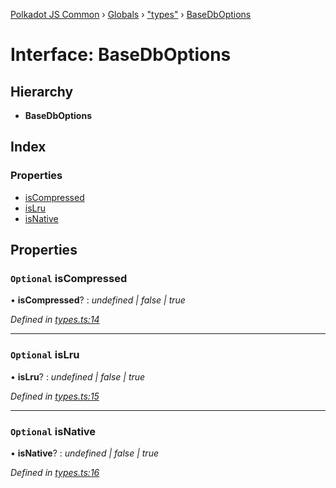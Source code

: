 [Polkadot JS Common](../README.md) › [Globals](../globals.md) › ["types"](../modules/_types_.md) › [BaseDbOptions](_types_.basedboptions.md)

# Interface: BaseDbOptions

## Hierarchy

* **BaseDbOptions**

## Index

### Properties

* [isCompressed](_types_.basedboptions.md#optional-iscompressed)
* [isLru](_types_.basedboptions.md#optional-islru)
* [isNative](_types_.basedboptions.md#optional-isnative)

## Properties

### `Optional` isCompressed

• **isCompressed**? : *undefined | false | true*

*Defined in [types.ts:14](https://github.com/polkadot-js/common/blob/337c67ff/packages/db/src/types.ts#L14)*

___

### `Optional` isLru

• **isLru**? : *undefined | false | true*

*Defined in [types.ts:15](https://github.com/polkadot-js/common/blob/337c67ff/packages/db/src/types.ts#L15)*

___

### `Optional` isNative

• **isNative**? : *undefined | false | true*

*Defined in [types.ts:16](https://github.com/polkadot-js/common/blob/337c67ff/packages/db/src/types.ts#L16)*
